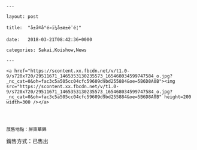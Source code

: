 
    --- 

    layout: post 

    title:  "å±å®å°é»ï¼å±æ±è¯é¦" 

    date:   2018-03-21T08:42:36+0000 

    categories: Sakai,Koishow,News 

    --- 

    <a href="https://scontent.xx.fbcdn.net/v/t1.0-9/s720x720/29511671_1465353130235573_165468034599747584_o.jpg?_nc_cat=0&oh=fac3c5a505cc04cfc59609d9bd255884&oe=5B6D8A0B"><img src="https://scontent.xx.fbcdn.net/v/t1.0-9/s720x720/29511671_1465353130235573_165468034599747584_o.jpg?_nc_cat=0&oh=fac3c5a505cc04cfc59609d9bd255884&oe=5B6D8A0B" height=200 width=300 /></a> 
 

    

    展售地點：屏東華錦
銷售方式：已售出
    

    